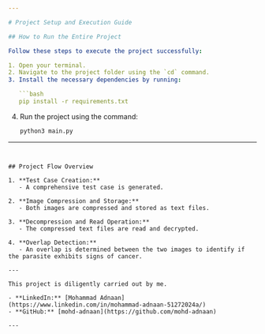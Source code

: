 ```yaml
---

# Project Setup and Execution Guide

## How to Run the Entire Project

Follow these steps to execute the project successfully:

1. Open your terminal.
2. Navigate to the project folder using the `cd` command.
3. Install the necessary dependencies by running:

   ```bash
   pip install -r requirements.txt
   ```

4. Run the project using the command:

   ```bash
   python3 main.py
   ```

---
```


## Project Flow Overview

1. **Test Case Creation:**
   - A comprehensive test case is generated.

2. **Image Compression and Storage:**
   - Both images are compressed and stored as text files.

3. **Decompression and Read Operation:**
   - The compressed text files are read and decrypted.

4. **Overlap Detection:**
   - An overlap is determined between the two images to identify if the parasite exhibits signs of cancer.

---

This project is diligently carried out by me.

- **LinkedIn:** [Mohammad Adnaan](https://www.linkedin.com/in/mohammad-adnaan-51272024a/)
- **GitHub:** [mohd-adnaan](https://github.com/mohd-adnaan)

---


